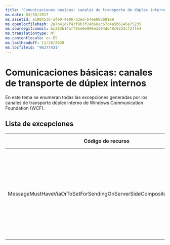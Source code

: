 ```yaml
---
title: 'Comunicaciones básicas: canales de transporte de dúplex internos'
ms.date: 03/30/2017
ms.assetid: e1004536-afe0-4e06-b3ed-b4ee08bb0189
ms.openlocfilehash: 2a7b41d7f43f9b3f24b66ac67c4a5b6146e75235
ms.sourcegitcommit: bc293b14af795e0e999e3304dd40c0222cf2ffe4
ms.translationtype: MT
ms.contentlocale: es-ES
ms.lasthandoff: 11/26/2020
ms.locfileid: "96277431"
---
```

# <a name="core-communications-internal-duplex-transport-channels"></a>Comunicaciones básicas: canales de transporte de dúplex internos

En este tema se enumeran todas las excepciones generadas por los canales de transporte dúplex interno de Windows Communication Foundation (WCF).  
  
## <a name="exception-list"></a>Lista de excepciones  
  
|Código de recurso|Cadena de recurso|  
|-------------------|---------------------|  
|MessageMustHaveViaOrToSetForSendingOnServerSideCompositeDuplexChannels|Para enviar un mensaje en canales dúplex compuestos de servidor, el mensaje debe tener la propiedad “A través de” o el encabezado “A”.|
